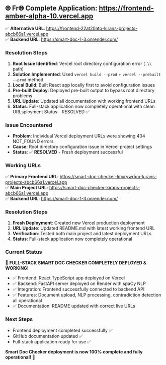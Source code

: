## 🌐 Fr🌐 **Complete Application**: https://frontend-amber-alpha-10.vercel.app  
✅ **Alternative URL**: https://frontend-22at20ato-kirans-projects-abcb66a1.vercel.app  
✅ **Backend URL**: https://smart-doc-1-3.onrender.com/

### Resolution Steps
1. **Root Issue Identified**: Vercel root directory configuration error (`.\\` path)
2. **Solution Implemented**: Used `vercel build --prod` + `vercel --prebuilt --prod` method
3. **Local Build**: Built React app locally first to avoid configuration issues
4. **Pre-built Deploy**: Deployed pre-built output to bypass root directory problems
5. **URL Update**: Updated all documentation with working frontend URLs
6. **Status**: Full-stack application now completely operational with clean URLsployment Status - RESOLVED ✅

### Issue Encountered
- **Problem**: Individual Vercel deployment URLs were showing 404 NOT_FOUND errors
- **Cause**: Root directory configuration issue in Vercel project settings
- **Status**: ✅ **RESOLVED** - Fresh deployment successful

### Working URLs
✅ **Primary Frontend URL**: https://smart-doc-checker-lmxrywr5m-kirans-projects-abcb66a1.vercel.app  
✅ **Main Project URL**: https://smart-doc-checker-kirans-projects-abcb66a1.vercel.app  
✅ **Backend URL**: https://smart-doc-1-3.onrender.com/

### Resolution Steps
1. **Fresh Deployment**: Created new Vercel production deployment
2. **URL Update**: Updated README.md with latest working frontend URL
3. **Verification**: Tested both main project and latest deployment URLs
4. **Status**: Full-stack application now completely operational

### Current Status
🎉 **FULL-STACK SMART DOC CHECKER COMPLETELY DEPLOYED & WORKING!**

- ✅ Frontend: React TypeScript app deployed on Vercel
- ✅ Backend: FastAPI server deployed on Render with spaCy NLP
- ✅ Integration: Frontend successfully connected to backend API
- ✅ Features: Document upload, NLP processing, contradiction detection all operational
- ✅ Documentation: README updated with correct live URLs

### Next Steps
- Frontend deployment completed successfully ✅
- GitHub documentation updated ✅
- Full-stack application ready for use ✅

**Smart Doc Checker deployment is now 100% complete and fully operational! 🚀**